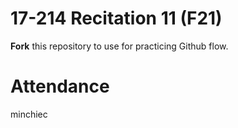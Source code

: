 # 17-214 Recitation 11 (F21)
**Fork** this repository to use for practicing Github flow.

# Attendance
minchiec
